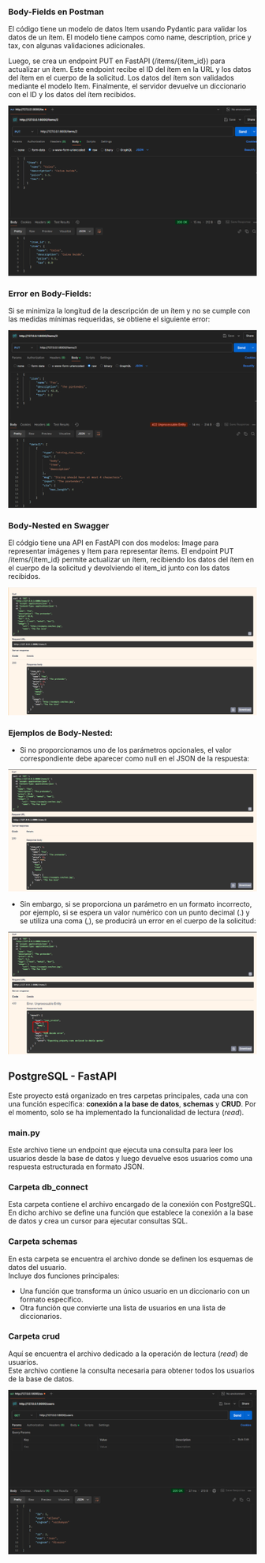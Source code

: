 ### Body-Fields en Postman
El código tiene un modelo de datos Item usando Pydantic para validar los datos de un ítem. El modelo tiene campos como name, description, price y tax, con algunas validaciones adicionales.

Luego, se crea un endpoint PUT en FastAPI (/items/{item_id}) para actualizar un ítem. Este endpoint recibe el ID del ítem en la URL y los datos del ítem en el cuerpo de la solicitud. Los datos del ítem son validados mediante el modelo Item. Finalmente, el servidor devuelve un diccionario con el ID y los datos del ítem recibidos.

![body-fields](img/postman_1_put.png)

### Error en Body-Fields:
Si se minimiza la longitud de la descripción de un ítem y no se cumple con las medidas mínimas requeridas, se obtiene el siguiente error:

![body-fields-error](img/postman_1_put_error.png)

### Body-Nested en Swagger
El códgio tiene una API en FastAPI con dos modelos: Image para representar imágenes y Item para representar ítems. El endpoint PUT /items/{item_id} permite actualizar un ítem, recibiendo los datos del ítem en el cuerpo de la solicitud y devolviendo el item_id junto con los datos recibidos.

![body-nested](img/swagger_2_put.png)

### Ejemplos de Body-Nested:
- Si no proporcionamos uno de los parámetros opcionales, el valor correspondiente debe aparecer como null en el JSON de la respuesta:

![body-nested-null](img/swagger_2_put_null.png)

- Sin embargo, si se proporciona un parámetro en un formato incorrecto, por ejemplo, si se espera un valor numérico con un punto decimal (.) y se utiliza una coma (,), se producirá un error en el cuerpo de la solicitud:

![body-nested-error](img/swagger_2_put_error.png)



## PostgreSQL - FastAPI

Este proyecto está organizado en tres carpetas principales, cada una con una función específica: **conexión a la base de datos**, **schemas** y **CRUD**. Por el momento, solo se ha implementado la funcionalidad de lectura (*read*).

### main.py
Este archivo tiene un endpoint que ejecuta una consulta para leer los usuarios desde la base de datos y luego devuelve esos usuarios como una respuesta estructurada en formato JSON.

### Carpeta db_connect
Esta carpeta contiene el archivo encargado de la conexión con PostgreSQL.  
En dicho archivo se define una función que establece la conexión a la base de datos y crea un cursor para ejecutar consultas SQL.

### Carpeta schemas
En esta carpeta se encuentra el archivo donde se definen los esquemas de datos del usuario.  
Incluye dos funciones principales:
- Una función que transforma un único usuario en un diccionario con un formato específico.
- Otra función que convierte una lista de usuarios en una lista de diccionarios.

### Carpeta crud
Aquí se encuentra el archivo dedicado a la operación de lectura (*read*) de usuarios.  
Este archivo contiene la consulta necesaria para obtener todos los usuarios de la base de datos.

![postgreSQL - FastAPI](img/punt8_postman.png)